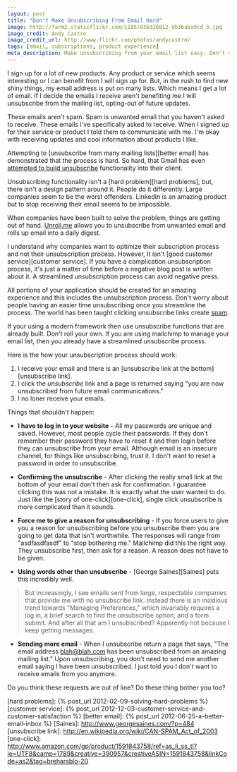 ```yaml
---
layout: post
title: "Don't Make Unsubscribing From Email Hard"
image: http://farm2.staticflickr.com/1185/836326012_db3baba9cd_b.jpg
image_credit: Andy Castro
image_credit_url: http://www.flickr.com/photos/andycastro/
tags: [email, subscriptions, product experience]
meta_description: Make unsubscribing from your email list easy. Don't make it so complicated that people give up. The experience will be remembered.
---
```


I sign up for a lot of new products. Any product or service which seems interesting or I can benefit from I will sign up for. But, in the rush to find new shiny things, my email address is put on many lists. Which means I get a lot of email. If I decide the emails I receive aren't benefiting me I will unsubscribe from the mailing list, opting-out of future updates. 

These emails aren't spam. Spam is unwanted email that you haven't asked to receive. These emails I've specifically asked to receive. When I signed up for their service or product I told them to communicate with me. I'm okay with receiving updates and cool information about products I like.

Attempting to [unsubscribe from many mailing lists][better email] has demonstrated that the process is hard. So hard, that Gmail has even [attempted to build unsubscribe][Google Unsubscribe] functionality into their client.

Unsubscribing functionality isn't a [hard problem][hard problems], but, there isn't a design pattern around it. People do it differently. Large companies seem to be the worst offenders. LinkedIn is an amazing product but to stop receiving their email seems to be impossible.

When companies have been built to solve the problem, things are getting out of hand. [Unroll.me][unroll] allows you to unsubscribe from unwanted email and rolls up email into a daily digest.

I understand why companies want to optimize their subscription process and not their unsubscription process. However, It isn't [good customer service][customer service]. If you have a complication unsubscription process, it's just a matter of time before a negative blog post is written about it. A streamlined unsubscription process can avoid negative press.

All portions of your application should be created for an amazing experience and this includes the unsubscription process. Don't worry about people having an easier time unsubscribing once you streamline the process. The world has been taught clicking unsubscribe links create [spam][Unsubscribing creates spam].

If your using a modern framework then use unsubscribe functions that are already built. Don't roll your own. If you are using mailchimp to manage your email list, then you already have a streamlined unsubscribe process.

Here is the how your unsubscription process should work:

1. I receive your email and there is an [unsubscribe link at the bottom][unsubscribe link].
2. I click the _unsubscribe_ link and a page is returned saying "you are now unsubscribed from future email communications." 
3. I no loner receive your emails.

Things that shouldn't happen:

* __I have to log in to your website__ - All my passwords are unique and saved. However, most people cycle their passwords. If they don't remember their password they have to reset it and then login before they can unsubscribe from your email. Although email is an insecure channel, for things like unsubscribing, trust it. I don't want to reset a password in order to unsubscribe.

* __Confirming the unsubscribe__ - After clicking the really small link at the bottom of your email don't then ask for confirmation. I guarantee clicking this was not a mistake. It is exactly what the user wanted to do. Just like the [story of one-click][one-click], single click unsubscribe is more complicated than it sounds.

* __Force me to give a reason for unsubscribing__ - If you force users to give you a reason for unsubscribing before you unsubscribe them you are going to get data that isn't worthwhile. The responses will range from "asdfasdfasdf" to "stop bothering me." Mailchimp did this the right way. They unsubscribe first, then ask for a reason. A reason does not have to be given.

* __Using words other than unsubscribe__ - [George Saines][Saines] puts this incredibly well.

> But increasingly, I see emails sent from large, respectable companies that provide me with no unsubscribe link. Instead there is an insidious trend towards "Managing Preferences," which invariably requires a log in, a brief search to find the unsubscribe option, and a form submit. And after all that am I unsubscribed? Apparently not because I keep getting messages.

* __Sending more email__ - When I unsubscribe return a page that says, "The email address blah@blah.com has been unsubscribed from an amazing mailing list." Upon unsubscribing, you don't need to send me another email saying I have been unsubscribed. I just told you I don't want to receive emails from you anymore.

Do you think these requests are out of line? Do these thing bother you too?

[Google Unsubscribe]: http://gmailblog.blogspot.com/2009/07/unsubscribing-made-easy.html
[unroll]: http://unroll.me/
[Unsubscribing creates spam]: http://www.nbcchicago.com/investigations/lisa-parker-target-5-spam-i-am-149181805.html
[hard problems]: {% post_url 2012-02-09-solving-hard-problems %}
[customer service]: {% post_url 2012-12-03-customer-service-and-customer-satisfaction %}
[better email]: {% post_url 2012-06-25-a-better-email-inbox %}
[Saines]: http://www.georgesaines.com/?p=484
[unsubscribe link]: http://en.wikipedia.org/wiki/CAN-SPAM_Act_of_2003
[one-click]: http://www.amazon.com/gp/product/1591843758/ref=as_li_ss_tl?ie=UTF8&camp=1789&creative=390957&creativeASIN=1591843758&linkCode=as2&tag=breharsblo-20
